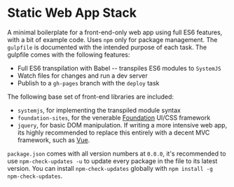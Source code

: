 # Static Web App Stack

A minimal boilerplate for a front-end-only web app using full ES6 features, with a bit of example code.
Uses `npm` only for package management.
The `gulpfile` is documented with the intended purpose of each task.
The gulpfile comes with the following features:

* Full ES6 transpilation with Babel -- transpiles ES6 modules to `SystemJS`
* Watch files for changes and run a dev server
* Publish to a `gh-pages` branch with the `deploy` task

The following base set of front-end libraries are included:

* `systemjs`, for implementing the transpiled module syntax
* `foundation-sites`, for the venerable [Foundation](http://foundation.zurb.com/sites.html) UI/CSS framework
* `jquery`, for basic DOM manipulation. If writing a more intensive web app, its highly recommended to replace this entirely with a decent MVC framework, such as [Vue](https://vuejs.org/).

`package.json` comes with all version numbers at `0.0.0`, it's recommended to use `npm-check-updates -u` to update every package in the file to its latest version.
You can install `npm-check-updates` globally with `npm install -g npm-check-updates`.

